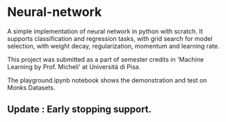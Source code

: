 # Neural-network
A simple implementation of neural network in python with scratch.  It supports classification and regression tasks, with grid search for model selection, with weight decay, regularization, momentum and learning rate. 

This project was submitted as a part of semester credits in 'Machine Learning by Prof. Micheli' at Università di Pisa.

The playground.ipynb notebook shows the demonstration and test on Monks Datasets.


## Update : Early stopping support.
